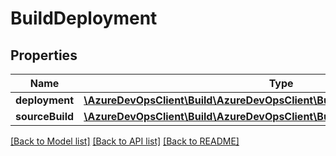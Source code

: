 # BuildDeployment

## Properties
Name | Type | Description | Notes
------------ | ------------- | ------------- | -------------
**deployment** | [**\AzureDevOpsClient\Build\AzureDevOpsClient\Build\Model\BuildSummary**](BuildSummary.md) |  | [optional] 
**sourceBuild** | [**\AzureDevOpsClient\Build\AzureDevOpsClient\Build\Model\XamlBuildReference**](XamlBuildReference.md) |  | [optional] 

[[Back to Model list]](../README.md#documentation-for-models) [[Back to API list]](../README.md#documentation-for-api-endpoints) [[Back to README]](../README.md)


